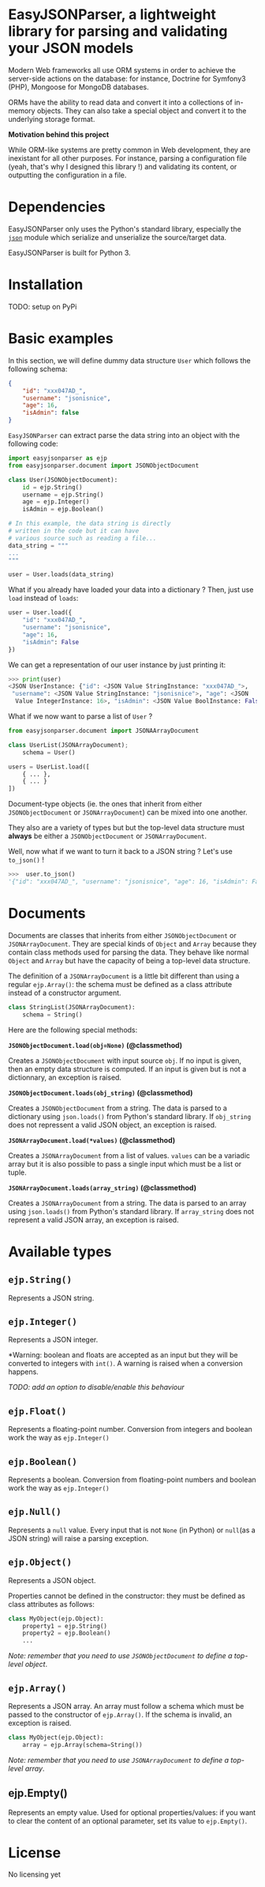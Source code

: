 EasyJSONParser, a lightweight library for parsing and validating your
JSON models
=================================================================================

Modern Web frameworks all use ORM systems in order to achieve the
server-side actions on the database: for instance, Doctrine for Symfony3
(PHP), Mongoose for MongoDB databases.

ORMs have the ability to read data and convert it into a collections of
in-memory objects. They can also take a special object and convert it
to the underlying storage format.

**Motivation behind this project**

While ORM-like systems are pretty common in Web development, they are
inexistant for all other purposes. For instance, parsing a configuration
file (yeah, that's why I designed this library !) and validating its
content, or outputting the configuration in a file.

# Dependencies

EasyJSONParser only uses the Python's standard library, especially the
[`json`](https://docs.python.org/fr/3/library/json.html) module which
serialize and unserialize the source/target data.

EasyJSONParser is built for Python 3.

# Installation

TODO: setup on PyPi

# Basic examples

In this section, we will define dummy data structure `User` which follows the following schema:

```json
{
    "id": "xxx047AD_",
    "username": "jsonisnice",
    "age": 16,
    "isAdmin": false
}
```

`EasyJSONParser` can extract parse the data string into an object with the following code:

```python
import easyjsonparser as ejp
from easyjsonparser.document import JSONObjectDocument

class User(JSONObjectDocument):
    id = ejp.String()
    username = ejp.String()
    age = ejp.Integer()
    isAdmin = ejp.Boolean()

# In this example, the data string is directly
# written in the code but it can have
# various source such as reading a file...
data_string = """
...
"""

user = User.loads(data_string)
```

What if you already have loaded your data into a dictionary ? Then, just use `load` instead of `loads`:

```python
user = User.load({
    "id": "xxx047AD_",
    "username": "jsonisnice",
    "age": 16,
    "isAdmin": False
})
```

We can get a representation of our user instance by just printing it:
```python
>>> print(user)
<JSON UserInstance: {"id": <JSON Value StringInstance: "xxx047AD_">,
 "username": <JSON Value StringInstance: "jsonisnice">, "age": <JSON
  Value IntegerInstance: 16>, "isAdmin": <JSON Value BoolInstance: False>}>
```

What if we now want to parse a list of `User` ?

```python
from easyjsonparser.document import JSONAArrayDocument

class UserList(JSONArrayDocument);
    schema = User()

users = UserList.load([
    { ... },
    { ... }
])
```

Document-type objects (ie. the ones that inherit from either `JSONObjectDocument` or `JSONArrayDocument`) can be mixed into one another.

They also are a variety of types but but the top-level data structure must **always** be either a `JSONObjectDocument` or `JSONArrayDocument`.

Well, now what if we want to turn it back to a JSON string ? Let's use `to_json()` !

```python
>>>  user.to_json()
'{"id": "xxx047AD_", "username": "jsonisnice", "age": 16, "isAdmin": False}'
```
# Documents

Documents are classes that inherits from either `JSONObjectDocument` or `JSONArrayDocument`. They are special kinds of `Object` and `Array` because they contain class methods used for parsing the data. They behave like normal `Object` and `Array` but have the capacity of being a top-level data structure.

The definition of a `JSONArrayDocument` is a little bit different than using a regular `ejp.Array()`: the schema must be defined as a class attribute instead of a constructor argument.

```python
class StringList(JSONArrayDocument):
    schema = String()
```

Here are the following special methods:

**`JSONObjectDocument.load(obj=None)` (@classmethod)**

Creates a `JSONObjectDocument` with input source `obj`. If no input is given, then an empty data structure is computed. If an input is given but is not a dictionnary, an exception is raised.

**`JSONObjectDocument.loads(obj_string)` (@classmethod)**

Creates a `JSONObjectDocument` from a string. The data is parsed to a dictionary using `json.loads()` from Python's standard library. If  `obj_string` does not repressent a valid JSON object, an exception is raised.

**`JSONArrayDocument.load(*values)` (@classmethod)**

Creates a `JSONArrayDocument` from a list of values. `values` can be a variadic array but it is also possible to pass a single input which must be a list or tuple.

**`JSONArrayDocument.loads(array_string)` (@classmethod)**

Creates a `JSONArrayDocument` from a string. The data is parsed to an array using `json.loads()` from Python's standard library. If `array_string` does not represent a valid JSON array, an exception is raised.

# Available types

## `ejp.String()`

Represents a JSON string.

## `ejp.Integer()`

Represents a JSON integer.

*Warning: boolean and floats are accepted as an input but they will be converted to integers with `int()`. A warning is raised when a conversion happens.

*TODO: add an option to disable/enable this behaviour*

## `ejp.Float()`

Represents a floating-point number. Conversion from integers and boolean work the way as `ejp.Integer()`

## `ejp.Boolean()`

Represents a boolean. Conversion from floating-point numbers and boolean work the way as `ejp.Integer()`

## `ejp.Null()`

Represents a `null` value. Every input that is not `None` (in Python) or `null`(as a JSON string) will raise a parsing exception.

## `ejp.Object()`

Represents a JSON object.

Properties cannot be defined in the constructor: they must be defined as class attributes as follows:

```python
class MyObject(ejp.Object):
    property1 = ejp.String()
    property2 = ejp.Boolean()
    ...
```

*Note: remember that you need to use `JSONObjectDocument` to define a top-level object*.

## `ejp.Array()`

Represents a JSON array. An array must follow a schema which must be passed to the constructor of `ejp.Array()`. If the schema is invalid, an exception is raised.

```python
class MyObject(ejp.Object):
    array = ejp.Array(schema=String())
```

*Note: remember that you need to use `JSONArrayDocument` to define a top-level array*.

## ejp.Empty()

Represents an empty value. Used for optional properties/values: if you want to clear the content of an optional parameter, set its value to `ejp.Empty()`.

# License

No licensing yet